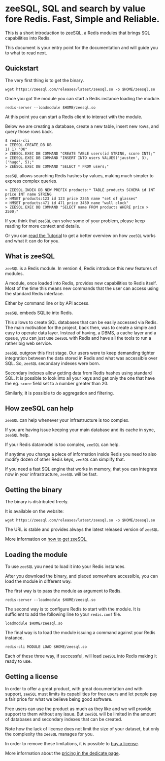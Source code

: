 # zeeSQL, SQL and search by value fore Redis. Fast, Simple and Reliable.

This is a short introduction to zeeSQL, a Redis modules that brings SQL capabilities into Redis.

This document is your entry point for the documentation and will guide you to what to read next.

## Quickstart

The very first thing is to get the binary.

```text
wget https://zeesql.com/releases/latest/zeesql.so -o $HOME/zeesql.so
```

Once you got the module you can start a Redis instance loading the module.

```text
redis-server --loadmodule $HOME/zeesql.so
```

At this point you can start a Redis client to interact with the module.

Below we are creating a database, create a new table, insert new rows, and query those rows back.

```text
$ redis-cli
> ZEESQL.CREATE_DB DB
1) 1) "OK"
> ZEESQL.EXEC DB COMMAND "CREATE TABLE users(id STRING, score INT);"
> ZEESQL.EXEC DB COMMAND "INSERT INTO users VALUES('jausten', 3), ('hugo', 5);"
> ZEESQL.EXEC DB COMMAND "SELECT * FROM users;"
```

`zeeSQL` allows searching Redis hashes by values, making much simpler to express complex queries.

```text
> ZEESQL.INDEX DB NEW PREFIX products:* TABLE products SCHEMA id INT price INT name STRING
> HMSET products:123 id 123 price 2345 name "set of glasses"
> HMSET products:471 id 471 price 3459 name "wall clock"
> ZEESQL.EXEC DB COMMAND "SELECT name FROM products WHERE price > 2500;"
```

If you think that `zeeSQL` can solve some of your problem, please keep reading for more context and details.

Or you can [read the Tutorial]() to get a better overview on how `zeeSQL` works and what it can do for you.

## What is zeeSQL

`zeeSQL` is a Redis module. In version 4, Redis introduce this new features of modules.

A module, once loaded into Redis, provides new capabilities to Redis itself. Most of the time this means new commands that the user can access using the standard Redis interface.

Either by command line or by API access.

`zeeSQL` embeds SQLite into Redis.

This allows to create SQL databases that can be easily accessed via Redis. The main motivation for the project, back then, was to create a simple and easy to operate data layer. Instead of having, a DBMS, a cache layer and a queue, you can just use `zeeSQL` with Redis and have all the tools to run a rather big web service.

`zeeSQL` outgrow this first stage. Our users were to keep demanding tighter integration between the data stored in Redis and what was accessible over SQL. So, `zeeSQL` secondary indexes were born.

Secondary indexes allow getting data from Redis hashes using standard SQL. It is possible to look into all your keys and get only the one that have the eg. `score` field set to a number greater than 20.

Similarly, it is possible to do aggregation and filtering.

## How zeeSQL can help

`zeeSQL` can help whenever your infrastructure is too complex.

If you are having issue keeping your main database and its cache in sync, `zeeSQL` help.

If your Redis datamodel is too complex, `zeeSQL` can help.

If anytime you change a piece of information inside Redis you need to also modify dozen of other Redis keys, `zeeSQL` can simplify that.

If you need a fast SQL engine that works in memory, that you can integrate now in your infrastructure, `zeeSQL` will be fast.

## Getting the binary

The binary is distributed freely.

It is available on the website:

```text
wget https://zeesql.com/releases/latest/zeesql.so -o $HOME/zeesql.so
```

The URL is stable and provides always the latest released version of `zeeSQL`.

More information on [how to get zeeSQL.](how-to/get-zeesql.md)

## Loading the module

To use `zeeSQL` you need to load it into your Redis instances.

After you download the binary, and placed somewhere accessible, you can load the module in different way.

The first way is to pass the module as argument to Redis.

```text
redis-server --loadmodule $HOME/zeesql.so
```

The second way is to configure Redis to start with the module. It is sufficient to add the following line to your `redis.conf` file.

```text
loadmodule $HOME/zeesql.so
```

The final way is to load the module issuing a command against your Redis instance.

```text
redis-cli MODULE LOAD $HOME/zeesql.so
```

Each of these three way, if successful, will load `zeeSQL` into Redis making it ready to use.

## Getting a license

In order to offer a great product, with great documentation and with support, `zeeSQL` must limits its capabilities for free users and let people pay a fair price for what we believe being good software.

Free users can use the product as much as they like and we will provide support to them without any issue. But `zeeSQL` will be limited in the amount of databases and secondary indexes that can be created.

Note how the lack of license does not limit the size of your dataset, but only the complexity tha `zeeSQL` manages for you.

In order to remove these limitations, it is possible to [buy a license](https://license.zeesql.com).

More information about the [pricing in the dedicate page](pricing.md).

